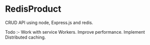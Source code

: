 # RedisProduct

CRUD API using node, Express.js and redis.

Todo :-
Work with service Workers.
Improve performance.
Implement Distributed caching.
